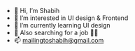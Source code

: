 - 👋 Hi, I’m Shabih
- 👀 I’m interested in UI design & Frontend
- 🌱 I’m currently learning UI design
- 🏢 Also searching for a job 😮‍💨
- 📫 mailingtoshabih@gmail.com
